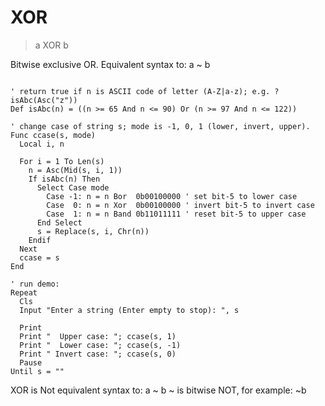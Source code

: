 # XOR

> a XOR b

Bitwise exclusive OR. Equivalent syntax to: a ~ b


~~~

' return true if n is ASCII code of letter (A-Z|a-z); e.g. ? isAbc(Asc("z"))
Def isAbc(n) = ((n >= 65 And n <= 90) Or (n >= 97 And n <= 122))

' change case of string s; mode is -1, 0, 1 (lower, invert, upper). 
Func ccase(s, mode)
  Local i, n
  
  For i = 1 To Len(s)
    n = Asc(Mid(s, i, 1))
    If isAbc(n) Then
      Select Case mode
        Case -1: n = n Bor  0b00100000 ' set bit-5 to lower case
        Case  0: n = n Xor  0b00100000 ' invert bit-5 to invert case
        Case  1: n = n Band 0b11011111 ' reset bit-5 to upper case 
      End Select
      s = Replace(s, i, Chr(n))
    Endif
  Next
  ccase = s
End

' run demo:
Repeat
  Cls
  Input "Enter a string (Enter empty to stop): ", s
  
  Print
  Print "  Upper case: "; ccase(s, 1)
  Print "  Lower case: "; ccase(s, -1)
  Print " Invert case: "; ccase(s, 0)
  Pause
Until s = ""

~~~

XOR is Not equivalent syntax to: a ~ b
~ is bitwise NOT, for example: ~b
